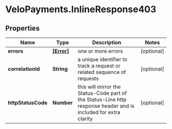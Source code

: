 # VeloPayments.InlineResponse403

## Properties

Name | Type | Description | Notes
------------ | ------------- | ------------- | -------------
**errors** | [**[Error]**](Error.md) | one or more errors | [optional] 
**correlationId** | **String** | a unique identifier to track a request or related sequence of requests | [optional] 
**httpStatusCode** | **Number** | this will mirror the Status-Code part of the Status-Line http response header and is included for extra clarity | [optional] 


